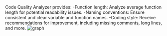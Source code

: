 Code Quality Analyzer provides:
-Function length: Analyze average function length for potential readability issues.
-Naming conventions: Ensure consistent and clear variable and function names.
-Coding style: Receive recommendations for improvement, including missing comments, long lines, and more.
![graph](https://github.com/ManiniLethebe/codeQualityAnalyser/assets/101092285/f3aaa58b-9c7d-4ba7-814e-3f95bbd126f6)
